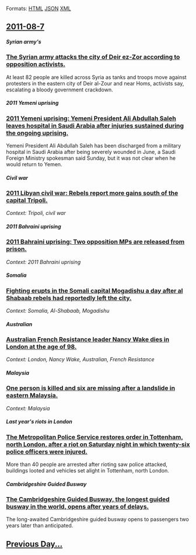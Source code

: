
Formats: [HTML](2011/08/7/index.html)  [JSON](2011/08/7/index.json)  [XML](2011/08/7/index.xml)  

## [2011-08-7](/news/2011/08/7/index.md)

##### Syrian army's
### [The Syrian army attacks the city of Deir ez-Zor according to opposition activists. ](/news/2011/08/7/the-syrian-army-attacks-the-city-of-deir-ez-zor-according-to-opposition-activists.md)
At least 82 people are killed across Syria as tanks and troops move against protesters in the eastern city of Deir al-Zour and near Homs, activists say, escalating a bloody government crackdown.

##### 2011 Yemeni uprising
### [2011 Yemeni uprising: Yemeni President Ali Abdullah Saleh leaves hospital in Saudi Arabia after injuries sustained during the ongoing uprising. ](/news/2011/08/7/2011-yemeni-uprising-yemeni-president-ali-abdullah-saleh-leaves-hospital-in-saudi-arabia-after-injuries-sustained-during-the-ongoing-uprisi.md)
Yemeni President Ali Abdullah Saleh has been discharged from a military hospital in Saudi Arabia after being severely wounded in June, a Saudi Foreign Ministry spokesman said Sunday, but it was not clear when he would return to Yemen.

##### Civil war
### [2011 Libyan civil war: Rebels report more gains south of the capital Tripoli. ](/news/2011/08/7/2011-libyan-civil-war-rebels-report-more-gains-south-of-the-capital-tripoli.md)
_Context: Tripoli, civil war_

##### 2011 Bahraini uprising
### [2011 Bahraini uprising: Two opposition MPs are released from prison. ](/news/2011/08/7/2011-bahraini-uprising-two-opposition-mps-are-released-from-prison.md)
_Context: 2011 Bahraini uprising_

##### Somalia
### [Fighting erupts in the Somali capital Mogadishu a day after al Shabaab rebels had reportedly left the city. ](/news/2011/08/7/fighting-erupts-in-the-somali-capital-mogadishu-a-day-after-al-shabaab-rebels-had-reportedly-left-the-city.md)
_Context: Somalia, Al-Shabaab, Mogadishu_

##### Australian
### [Australian French Resistance leader Nancy Wake dies in London at the age of 98. ](/news/2011/08/7/australian-french-resistance-leader-nancy-wake-dies-in-london-at-the-age-of-98.md)
_Context: London, Nancy Wake, Australian, French Resistance_

##### Malaysia
### [One person is killed and six are missing after a landslide in eastern Malaysia. ](/news/2011/08/7/one-person-is-killed-and-six-are-missing-after-a-landslide-in-eastern-malaysia.md)
_Context: Malaysia_

##### Last year's riots in London
### [The Metropolitan Police Service restores order in Tottenham, north London, after a riot on Saturday night in which twenty-six police officers were injured. ](/news/2011/08/7/the-metropolitan-police-service-restores-order-in-tottenham-north-london-after-a-riot-on-saturday-night-in-which-twenty-six-police-officer.md)
More than 40 people are arrested after rioting saw police attacked, buildings looted and vehicles set alight in Tottenham, north London.

##### Cambridgeshire Guided Busway
### [The Cambridgeshire Guided Busway, the longest guided busway in the world, opens after years of delays. ](/news/2011/08/7/the-cambridgeshire-guided-busway-the-longest-guided-busway-in-the-world-opens-after-years-of-delays.md)
The long-awaited Cambridgeshire guided busway opens to passengers two years later than anticipated.

## [Previous Day...](/news/2011/08/6/index.md)

